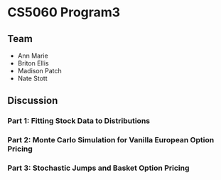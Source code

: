 # CS5060 Program3

## Team
- Ann Marie
- Briton Ellis
- Madison Patch
- Nate Stott

## Discussion

### Part 1: Fitting Stock Data to Distributions



### Part 2: Monte Carlo Simulation for Vanilla European Option Pricing



### Part 3: Stochastic Jumps and Basket Option Pricing



